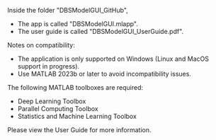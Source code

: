 Inside the folder "DBSModelGUI_GitHub",
- The app is called "DBSModelGUI.mlapp".
- The user guide is called "DBSModelGUI_UserGuide.pdf". 

Notes on compatibility:
- The application is only supported on Windows (Linux and MacOS support in progress).
- Use MATLAB 2023b or later to avoid incompatibility issues.

The following MATLAB toolboxes are required:
- Deep Learning Toolbox
- Parallel Computing Toolbox
- Statistics and Machine Learning Toolbox

Please view the User Guide for more information.
